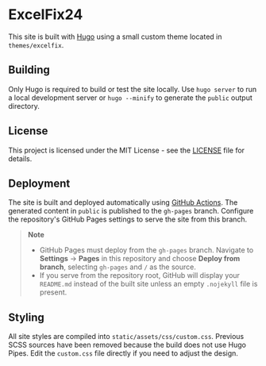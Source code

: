 # ExcelFix24

This site is built with [Hugo](https://gohugo.io/) using a small custom theme located in `themes/excelfix`.

## Building
Only Hugo is required to build or test the site locally. Use `hugo server` to run a local development server or `hugo --minify` to generate the `public` output directory.

## License
This project is licensed under the MIT License - see the [LICENSE](LICENSE) file for details.

## Deployment
The site is built and deployed automatically using [GitHub Actions](.github/workflows/hugo-gh-pages.yml). The generated content in `public` is published to the `gh-pages` branch. Configure the repository's GitHub Pages settings to serve the site from this branch.

> **Note**
> 
> - GitHub Pages must deploy from the `gh-pages` branch. Navigate to **Settings** → **Pages** in this repository and choose **Deploy from branch**, selecting `gh-pages` and `/` as the source.
> - If you serve from the repository root, GitHub will display your `README.md` instead of the built site unless an empty `.nojekyll` file is present.

## Styling
All site styles are compiled into `static/assets/css/custom.css`. Previous SCSS
sources have been removed because the build does not use Hugo Pipes. Edit the
`custom.css` file directly if you need to adjust the design.
